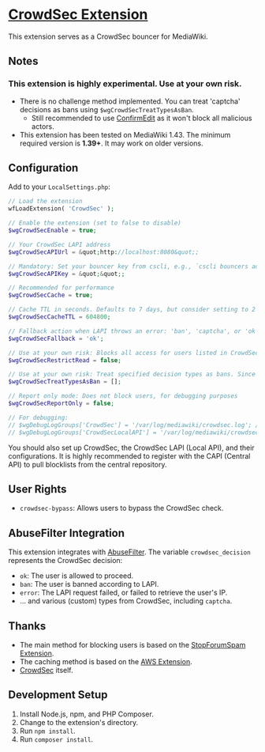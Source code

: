 # [CrowdSec Extension](https://www.mediawiki.org/wiki/Extension:CrowdSec)
This extension serves as a CrowdSec bouncer for MediaWiki.

## Notes
### **This extension is highly experimental. Use at your own risk.**
- There is no challenge method implemented. You can treat 'captcha' decisions as bans using `$wgCrowdSecTreatTypesAsBan`.
  - Still recommended to use [ConfirmEdit](https://www.mediawiki.org/wiki/Extension:ConfirmEdit) as it won't block all malicious actors.
- This extension has been tested on MediaWiki 1.43. The minimum required version is **1.39+**. It may work on older versions.

## Configuration 
Add to your `LocalSettings.php`:
```php
// Load the extension
wfLoadExtension( 'CrowdSec' );

// Enable the extension (set to false to disable)
$wgCrowdSecEnable = true;

// Your CrowdSec LAPI address
$wgCrowdSecAPIUrl = &quot;http://localhost:8080&quot;;

// Mandatory: Set your bouncer key from cscli, e.g., `cscli bouncers add mediawiki-bouncer`
$wgCrowdSecAPIKey = &quot;&quot;;

// Recommended for performance
$wgCrowdSecCache = true;

// Cache TTL in seconds. Defaults to 7 days, but consider setting to 2 hours (default CAPI pull interval) if possible
$wgCrowdSecCacheTTL = 604800;

// Fallback action when LAPI throws an error: 'ban', 'captcha', or 'ok'. Default is 'ok'
$wgCrowdSecFallback = 'ok';

// Use at your own risk: Blocks all access for users listed in CrowdSec
$wgCrowdSecRestrictRead = false;

// Use at your own risk: Treat specified decision types as bans. Since there is no challenge integration, 'captcha' decisions are passed by default (use ConfirmEdit instead). To block 'captcha', add &quot;captcha&quot; to this array.
$wgCrowdSecTreatTypesAsBan = [];

// Report only mode: Does not block users, for debugging purposes
$wgCrowdSecReportOnly = false;

// For debugging:
// $wgDebugLogGroups['CrowdSec'] = '/var/log/mediawiki/crowdsec.log'; // Hooks
// $wgDebugLogGroups['CrowdSecLocalAPI'] = '/var/log/mediawiki/crowdsec.log'; // LAPIClient
```

You should also set up CrowdSec, the CrowdSec LAPI (Local API), and their configurations.
It is highly recommended to register with the CAPI (Central API) to pull blocklists from the central repository.

## User Rights
- `crowdsec-bypass`: Allows users to bypass the CrowdSec check.

## AbuseFilter Integration
This extension integrates with [AbuseFilter](https://www.mediawiki.org/wiki/Extension:AbuseFilter). The variable `crowdsec_decision` represents the CrowdSec decision:
- `ok`: The user is allowed to proceed.
- `ban`: The user is banned according to LAPI.
- `error`: The LAPI request failed, or failed to retrieve the user's IP.
- ... and various (custom) types from CrowdSec, including `captcha`.

## Thanks
- The main method for blocking users is based on the [StopForumSpam Extension](https://mediawiki.org/wiki/Extension:StopForumSpam).
- The caching method is based on the [AWS Extension](https://github.com/edwardspec/mediawiki-aws-s3).
- [CrowdSec](https://crowdsec.net) itself.

## Development Setup
1. Install Node.js, npm, and PHP Composer.
2. Change to the extension's directory.
3. Run `npm install`.
4. Run `composer install`.
